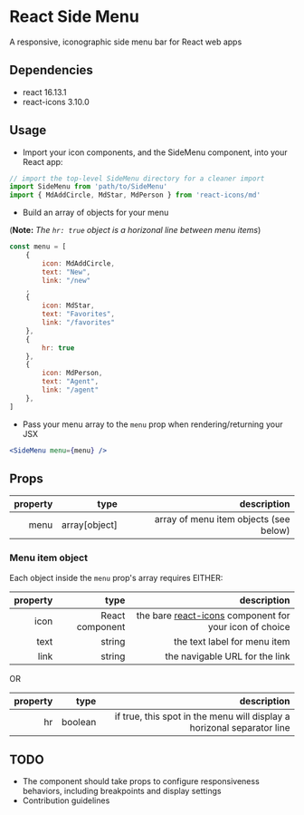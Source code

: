 # React Side Menu

A responsive, iconographic side menu bar for React web apps

## Dependencies

* react 16.13.1
* react-icons 3.10.0

## Usage

* Import your icon components, and the SideMenu component, into your React app:

```javascript
// import the top-level SideMenu directory for a cleaner import
import SideMenu from 'path/to/SideMenu'
import { MdAddCircle, MdStar, MdPerson } from 'react-icons/md'
```

* Build an array of objects for your menu

(**Note:** *The ```hr: true``` object is a horizonal line between menu items*)

```javascript
const menu = [
    {
        icon: MdAddCircle,
        text: "New",
        link: "/new"
    ,
    {
        icon: MdStar,
        text: "Favorites",
        link: "/favorites"
    },
    {
        hr: true
    },
    {
        icon: MdPerson,
        text: "Agent",
        link: "/agent"
    },
]
```

* Pass your menu array to the ```menu``` prop when rendering/returning your JSX

```jsx
<SideMenu menu={menu} />
```

## Props

| property   |      type      |  description |
|------------:|-------------:|------:|
| menu | array[object]  | array of menu item objects (see below) |

### Menu item object

Each object inside the ```menu``` prop's array requires EITHER:

| property   |      type      |  description |
|------------:|-------------:|------:|
| icon | React component  | the bare [react-icons](https://react-icons.github.io/) component for your icon of choice |
| text | string  | the text label for menu item |
| link | string  | the navigable URL for the link |

OR

| property   |      type      |  description |
|------------:|-------------:|------:|
| hr | boolean  | if true, this spot in the menu will display a horizonal separator line |

## TODO

* The component should take props to configure responsiveness behaviors, including breakpoints and display settings
* Contribution guidelines
